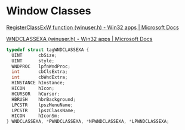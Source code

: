 # Window Classes
[RegisterClassExW function (winuser.h) - Win32 apps | Microsoft Docs](https://docs.microsoft.com/en-us/windows/win32/api/winuser/nf-winuser-registerclassexw)

[WNDCLASSEXA (winuser.h) - Win32 apps | Microsoft Docs](https://docs.microsoft.com/en-us/windows/win32/api/winuser/ns-winuser-wndclassexa)

```cpp
typedef struct tagWNDCLASSEXA {
  UINT      cbSize;
  UINT      style;
  WNDPROC   lpfnWndProc;
  int       cbClsExtra;
  int       cbWndExtra;
  HINSTANCE hInstance;
  HICON     hIcon;
  HCURSOR   hCursor;
  HBRUSH    hbrBackground;
  LPCSTR    lpszMenuName;
  LPCSTR    lpszClassName;
  HICON     hIconSm;
} WNDCLASSEXA, *PWNDCLASSEXA, *NPWNDCLASSEXA, *LPWNDCLASSEXA;
```
